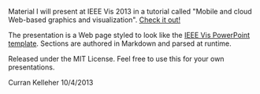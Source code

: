 Material I will present at IEEE Vis 2013 in a tutorial called "Mobile and cloud Web-based graphics and visualization". [Check it out!](http://curran.github.io/vis2013Tutorial/)

The presentation is a Web page styled to look like the [IEEE Vis PowerPoint template](http://www.ieeevis.org/year/2013/info/presenter-information/authors). Sections are authored in Markdown and parsed at runtime.


Released under the MIT License. Feel free to use this for your own presentations.

Curran Kelleher
10/4/2013

